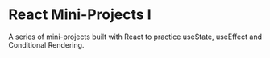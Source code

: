 # React Mini-Projects I

A series of mini-projects built with React to practice useState, useEffect and Conditional Rendering.
